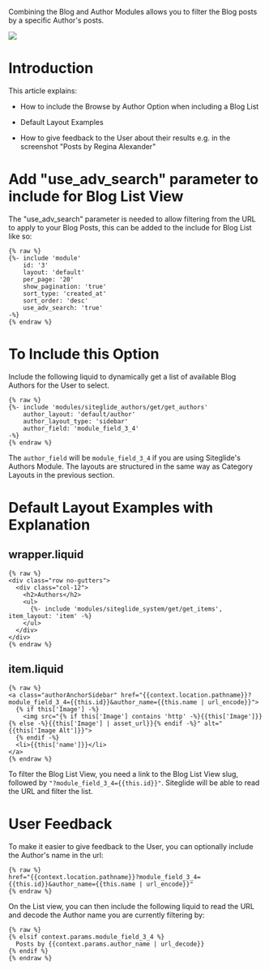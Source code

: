 
Combining the Blog and Author Modules allows you to filter the Blog posts by a specific Author's posts.

![](https://downloads.intercomcdn.com/i/o/167274754/606ef32e1a5ed45d5915fff6/image.png)

# Introduction

This article explains:

*   How to include the Browse by Author Option when including a Blog List

*   Default Layout Examples

*   How to give feedback to the User about their results e.g. in the screenshot "Posts by Regina Alexander"

# Add "use\_adv\_search" parameter to include for Blog List View

The "use\_adv\_search" parameter is needed to allow filtering from the URL to apply to your Blog Posts, this can be added to the include for Blog List like so:

```liquid
{% raw %}
{%- include 'module' 
    id: '3'
    layout: 'default'
    per_page: '20'
    show_pagination: 'true'
    sort_type: 'created_at'
    sort_order: 'desc'
    use_adv_search: 'true' 
-%}
{% endraw %}
```

# To Include this Option

Include the following liquid to dynamically get a list of available Blog Authors for the User to select.

```liquid
{% raw %}
{%- include 'modules/siteglide_authors/get/get_authors'
    author_layout: 'default/author'
    author_layout_type: 'sidebar'
    author_field: 'module_field_3_4' 
-%}
{% endraw %}
```

The `author_field` will be `module_field_3_4` if you are using Siteglide's Authors Module. The layouts are structured in the same way as Category Layouts in the previous section.

# Default Layout Examples with Explanation

## wrapper.liquid

```liquid
{% raw %}
<div class="row no-gutters">
  <div class="col-12">
    <h2>Authors</h2>
    <ul>
      {%- include 'modules/siteglide_system/get/get_items', item_layout: 'item' -%}
    </ul>
  </div>
</div>
{% endraw %}
```

## item.liquid

```liquid
{% raw %}
<a class="authorAnchorSidebar" href="{{context.location.pathname}}?module_field_3_4={{this.id}}&author_name={{this.name | url_encode}}">
  {% if this['Image'] -%}
    <img src="{% if this['Image'] contains 'http' -%}{{this['Image']}}{% else -%}{{this['Image'] | asset_url}}{% endif -%}" alt="{{this['Image Alt']}}">
  {% endif -%}
  <li>{{this['name']}}</li>
</a>
{% endraw %}
```

To filter the Blog List View, you need a link to the Blog List View slug, followed by `"?module_field_3_4={{this.id}}"`. Siteglide will be able to read the URL and filter the list.

# User Feedback

To make it easier to give feedback to the User, you can optionally include the Author's name in the url:

```liquid
{% raw %}
href="{{context.location.pathname}}?module_field_3_4={{this.id}}&author_name={{this.name | url_encode}}"
{% endraw %}
```

On the List view, you can then include the following liquid to read the URL and decode the Author name you are currently filtering by:

```liquid
{% raw %}
{% elsif context.params.module_field_3_4 %}
  Posts by {{context.params.author_name | url_decode}}
{% endif %}
{% endraw %}
```


